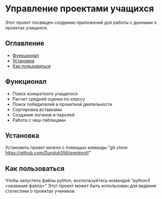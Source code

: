 # Управление проектами учащихся
Этот проект посвящен созданию приложений для работы с данными о проектах учащихся.

## Оглавление
- [Функционал](#функционал)
- [Установка](#установка)
- [Как пользоваться](#как-пользоваться)

## Функционал
- Поиск конкретного учащегося
- Расчет средней оценки по классу
- Поиск победителей в проектной деятельности
- Сортировка вставками
- Создание логинов и паролей
- Работа с хеш-таблицами
## Установка
Установить проект можно с помощью команды
"git clone https://github.com/Dunduk556/predprof/"

## Как пользоваться
Чтобы запустить файлы python, воспользуйтесь командой
"python3 <название файла>"
Этот проект может быть использован для ведения статистики о проектах учеников
